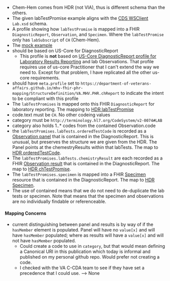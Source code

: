 
- Chem-Hem comes from HDR (not VIA), thus is different schema than the others.
- The given labTestPromise example aligns with the [CDS WSClient](https://github.com/department-of-veterans-affairs/mhv-np-cds-wsclient/tree/development/src/main/resources/xsd/templates/MHVLabChemHemRead1) `Lab.xsd` schema.
- A profile showing how `labTestPromise` is mapped into a FHIR `DiagnosticReport`, `Observation`, and `Specimen`. Where the `labTestPromise` only has `labSubscript` of `CH` (Chem-Hem).
- The [mock example](https://github.com/department-of-veterans-affairs/mhv-fhir-phr-mapping/MHV-PHR/blob/main/mocks/hdr_lab_sample.xml) 
- should be based on US-Core for DiagnosticReport
  - This profile is **not** based on [US-Core DiagnosticReport profile for Laboratory Results Reporting](https://hl7.org/fhir/us/core/StructureDefinition-us-core-diagnosticreport-lab.html) and lab Observations. That profile requires use of us-core Practitioner that I can't extend the way we need to. Except for that problem, I have replicated all the other us-core requirements.
- should have `meta.profile` set to `https://department-of-veterans-affairs.github.io/mhv-fhir-phr-mapping/StructureDefinition/VA.MHV.PHR.chReport` to indicate the intent to be compliant with this profile
- The `labTestPromises` is mapped onto this FHIR `DiagnosticReport` for laboratory reporting. The mapping to [HDR labTestPromise](StructureDefinition-VA.MHV.PHR.chReport-mappings.html#mappings-for-hdr-to-mhv-phr-labtestpromises)
- code.text must be `CH`. No other codeing values
- category must be `http://terminology.hl7.org/CodeSystem/v2-0074#LAB`
- category also holds 1..* codes from the contained Observation.code
- the `labTestPromises.labTests.orderedTestCode` is recorded as a [Observation panel](StructureDefinition-VA.MHV.PHR.chPanel.html) that is contained in the DiagnosticReport. This is unusual, but preserves the structure we are given from the HDR. The Panel points at the chemestryResults within that labTests. The map to [HDR orderedTestCode](StructureDefinition-VA.MHV.PHR.chPanel-mappings.html#mappings-for-hdr-labtests-panel-to-mhv-phr-labtestpromises-labtests-orderedtestcode).
- The `labTestPromises.labTests.chemistryResult` are each recorded as a FHIR [Observation result](StructureDefinition-VA.MHV.PHR.chTest.html) that is contained in the DiagnosticReport. The map to [HDR chTestPromise](StructureDefinition-VA.MHV.PHR.chTest-mappings.html#mappings-for-hdr-labtests-to-mhv-phr-labtestpromises-labtests). 
- The `labTestPromises.specimen` is mapped into a FHIR [Specimen](StructureDefinition-VA.MHV.PHR.chSpecimen.html) resource that is contained in the DiagnosticReport. The map to [HDR Specimen](StructureDefinition-VA.MHV.PHR.chSpecimen-mappings.html#mappings-for-hdr-labtestpromises-specimen-to-mhv-phr-labtestpromises-specimen).
- The use of contained means that we do not need to de-duplicate the lab tests or specimen. Note that means that the specimen and observations are no individually findable or referenceable.

#### Mapping Concerns

- current distinguishing between panel and results is by way of if the `hasMember` element is populated. Panel will have no `value[x]` and will have `hasMember` populated; where as results will have a `value[x]` and will not have `hasMember` populated.
  - Could create a code to use in `category`, but that would mean defining a Canonical URI in this publication which today is informal and published on my personal github repo. Would prefer not creating a code.
  - I checked with the VA C-CDA team to see if they have set a precedence that I could use. --> None
